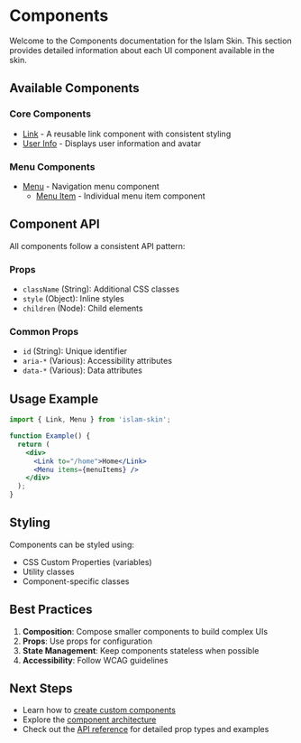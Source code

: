 # Components

Welcome to the Components documentation for the Islam Skin. This section provides detailed information about each UI component available in the skin.

## Available Components

### Core Components
- [Link](./link.md) - A reusable link component with consistent styling
- [User Info](./user-info.md) - Displays user information and avatar

### Menu Components
- [Menu](./menu/overview.md) - Navigation menu component
  - [Menu Item](./menu/menu-item.md) - Individual menu item component

## Component API

All components follow a consistent API pattern:

### Props
- `className` (String): Additional CSS classes
- `style` (Object): Inline styles
- `children` (Node): Child elements

### Common Props
- `id` (String): Unique identifier
- `aria-*` (Various): Accessibility attributes
- `data-*` (Various): Data attributes

## Usage Example

```jsx
import { Link, Menu } from 'islam-skin';

function Example() {
  return (
    <div>
      <Link to="/home">Home</Link>
      <Menu items={menuItems} />
    </div>
  );
}
```

## Styling

Components can be styled using:
- CSS Custom Properties (variables)
- Utility classes
- Component-specific classes

## Best Practices

1. **Composition**: Compose smaller components to build complex UIs
2. **Props**: Use props for configuration
3. **State Management**: Keep components stateless when possible
4. **Accessibility**: Follow WCAG guidelines

## Next Steps

- Learn how to [create custom components](../development/component-guide.md)
- Explore the [component architecture](../architecture/component-relationships.md)
- Check out the [API reference](../reference/api/components.md) for detailed prop types and examples
